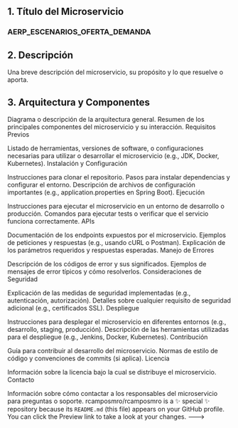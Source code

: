 ## 1. Título del Microservicio
### AERP_ESCENARIOS_OFERTA_DEMANDA

## 2. Descripción

Una breve descripción del microservicio, su propósito y lo que resuelve o aporta.

## 3. Arquitectura y Componentes

Diagrama o descripción de la arquitectura general.
Resumen de los principales componentes del microservicio y su interacción.
Requisitos Previos

Listado de herramientas, versiones de software, o configuraciones necesarias para utilizar o desarrollar el microservicio (e.g., JDK, Docker, Kubernetes).
Instalación y Configuración

Instrucciones para clonar el repositorio.
Pasos para instalar dependencias y configurar el entorno.
Descripción de archivos de configuración importantes (e.g., application.properties en Spring Boot).
Ejecución

Instrucciones para ejecutar el microservicio en un entorno de desarrollo o producción.
Comandos para ejecutar tests o verificar que el servicio funciona correctamente.
APIs

Documentación de los endpoints expuestos por el microservicio.
Ejemplos de peticiones y respuestas (e.g., usando cURL o Postman).
Explicación de los parámetros requeridos y respuestas esperadas.
Manejo de Errores

Descripción de los códigos de error y sus significados.
Ejemplos de mensajes de error típicos y cómo resolverlos.
Consideraciones de Seguridad

Explicación de las medidas de seguridad implementadas (e.g., autenticación, autorización).
Detalles sobre cualquier requisito de seguridad adicional (e.g., certificados SSL).
Despliegue

Instrucciones para desplegar el microservicio en diferentes entornos (e.g., desarrollo, staging, producción).
Descripción de las herramientas utilizadas para el despliegue (e.g., Jenkins, Docker, Kubernetes).
Contribución

Guía para contribuir al desarrollo del microservicio.
Normas de estilo de código y convenciones de commits (si aplica).
Licencia

Información sobre la licencia bajo la cual se distribuye el microservicio.
Contacto

Información sobre cómo contactar a los responsables del microservicio para preguntas o soporte.
rcamposmro/rcamposmro is a ✨ special ✨ repository because its `README.md` (this file) appears on your GitHub profile.
You can click the Preview link to take a look at your changes.
--->
